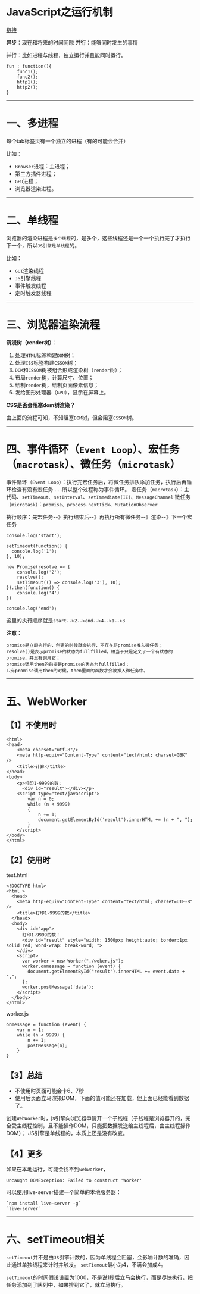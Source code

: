 # JavaScript之运行机制


[链接](https://www.cnblogs.com/cangqinglang/p/8963557.html)


**异步**：现在和将来的时间间隙
**并行**：能够同时发生的事情

并行：比如进程与线程，独立运行并且能同时运行。

```
fun : function(){
	func1();
	func2();
	http1();
	http2();
}
```

---

# 一、多进程

每个tab标签页有一个独立的进程（有的可能会合并）

比如：
- `Browser`进程：主进程；
- 第三方插件进程；
- `GPU`进程；
- 浏览器渲染进程。

---

# 二、单线程

浏览器的渲染进程是`多个线程`的，是多个，这些线程还是一个一个执行完了才执行下一个，所以`JS引擎是单线程`的。

比如：
- `GUI`渲染线程
- `JS`引擎线程
- 事件触发线程
- 定时触发器线程

---

# 三、浏览器渲染流程

**沉浸树（render树）**：

1. 处理`HTML`标签构建`DOM`树；
2. 处理`CSS`标签构建`CSSOM`树；
3. `DOM`和`CSSOM`树被组合形成渲染树（`render`树）；
4. 布局`render`树，计算尺寸、位置；
5. 绘制`render`树，绘制页面像素信息；
6. 发给图形处理器（`GPU`），显示在屏幕上。

**CSS是否会阻塞dom树渲染？**

由上面的流程可知，不知阻塞`DOM`树，但会阻塞`CSSOM`树。

---

# 四、事件循环（`Event Loop`）、宏任务（`macrotask`）、微任务（`microtask`）

事件循环（`Event Loop`）：执行完宏任务后，将微任务排队添加任务，执行后再循环检查有没有宏任务……所以整个过程称为事件循环。
宏任务（`macrotask`）：主代码、`setTimeout`、`setInterval`、`setImmediate(IE)`、`MessageChannel`
微任务（`microtask`）：`promise`、`process.nextTick`、`MutationObserver`

执行顺序：先宏任务--》执行结束后--》再执行所有微任务--》渲染--》下一个宏任务

```
console.log('start');

setTimeout(function() {
  console.log('1');
}, 10);

new Promise(resolve => {
    console.log('2');
    resolve();
    setTimeout(() => console.log('3'), 10);
}).then(function() {
    console.log('4')
})

console.log('end');
```

这里的执行顺序就是`start-->2-->end-->4-->1-->3`

**注意**：

```
promise是立即执行的，创建的时候就会执行，不存在将promise推入微任务；
resolve()是表示promise的状态为fullfilled，相当于只是定义了一个有状态的promise，并没有调用它；
promise调用then的前提是promise的状态为fullfilled；
只有promise调用then的时候，then里面的函数才会被推入微任务中。
```

---

# 五、WebWorker

## 【1】不使用时

```
<html>
<head>
    <meta charset="utf-8"/>
    <meta http-equiv="Content-Type" content="text/html; charset=GBK" />
    <title>计算</title>
</head>
<body>
    <p>打印1-9999的数：
      <div id="result"></div></p>
    <script type="text/javascript">
        var n = 0;
        while (n < 9999) 
        {
            n += 1;
            document.getElementById('result').innerHTML += (n + ", ");
        }
    </script>
</body>
</html>
```

## 【2】使用时

test.html
```
<!DOCTYPE html>
<html >
  <head>
    <meta http-equiv="Content-Type" content="text/html; charset=UTF-8" />
    <title>打印1-9999的数</title>
  </head>
  <body>
    <div id="app">
      打印1-9999的数：
      <div id="result" style="width: 1500px; height:auto; border:1px solid red; word-wrap: break-word; ">
    </div>
    <script>
      var worker = new Worker("./woker.js");
      worker.onmessage = function (event) {
        document.getElementById("result").innerHTML += event.data + ",";
      };
      worker.postMessage('data');
    </script>
  </body>
</html>

```

worker.js
```
onmessage = function (event) {
    var n = 1;
    while (n < 9999) {
        n += 1;
        postMessage(n);
    }
}
```

## 【3】总结

- 不使用时页面可能会卡6、7秒
- 使用后页面立马渲染DOM，下面的值可能还在加载，但上面已经能看到数据了。

创建`WebWorker`时，js引擎向浏览器申请开一个子线程（子线程是浏览器开的，完全受主线程控制，且不能操作DOM，只能把数据发送给主线程后，由主线程操作DOM）；
JS引擎是单线程的，本质上还是没有改变。

## 【4】更多

如果在本地运行，可能会找不到`webworker`，

`Uncaught DOMException: Failed to construct 'Worker'`

可以使用live-server搭建一个简单的本地服务器：

```
`npm install live-server -g`
`live-server`
```

---

# 六、setTimeout相关

`setTimeout`并不是由`JS`引擎计数的，因为单线程会阻塞，会影响计数的准确，因此通过单独线程来计时并触发。
`setTiemout`最小为4，不满会加成4。

`setTimeout`的时间假设设置为1000，不是说1秒后立马会执行，而是尽快执行，把任务添加到了队列中，如果排到它了，就立马执行。
